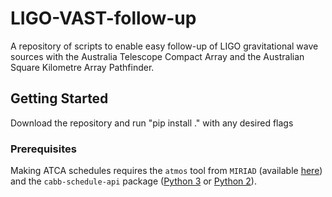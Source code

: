 # LIGO-VAST-follow-up

A repository of scripts to enable easy follow-up of LIGO gravitational wave sources with the Australia Telescope Compact Array and the Australian Square Kilometre Array Pathfinder.

## Getting Started

Download the repository and run "pip install ." with any desired flags

### Prerequisites

Making ATCA schedules requires the `atmos` tool from `MIRIAD` (available [here](http://www.atnf.csiro.au/computing/software/miriad/)) and the `cabb-schedule-api` package ([Python 3](https://github.com/ddobie/cabb-schedule-api) or [Python 2](https://github.com/ste616/cabb-schedule-api)).
